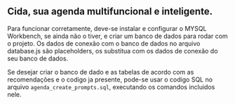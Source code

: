 ## Cida, sua agenda multifuncional e inteligente.

Para funcionar corretamente, deve-se instalar e configurar o MYSQL Workbench, se ainda não o tiver, e criar um banco de dados para rodar com o projeto. Os dados de conexão com o banco de dados no arquivo database.js são placeholders, os substitua com os dados de conexão do seu banco de dados.

Se desejar criar o banco de dado e as tabelas de acordo com as recomendações e o codigo ja presente, pode-se usar o codigo SQL no arquivo `agenda_create_prompts.sql`, executando os comandos incluidos nele.
